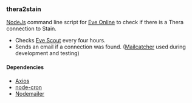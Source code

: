 ### thera2stain

[NodeJs](https://nodejs.org/en/) command line script for [Eve Online](https://www.eveonline.com/) to check if there is a Thera connection to Stain.

- Checks [Eve Scout](https://www.eve-scout.com) every four hours.
- Sends an email if a connection was found. ([Mailcatcher](https://mailcatcher.me/) used during development and testing)

#### Dependencies

- [Axios](https://github.com/axios/axios)
- [node-cron](https://github.com/kelektiv/node-cron)
- [Nodemailer](https://nodemailer.com/about/)
